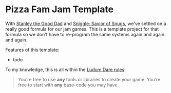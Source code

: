 # Pizza Fam Jam Template
With [Stanley the Good Dad](https://jimmycushnie.itch.io/stanley-the-good-dad) and [Sniggle: Savior of Snugs](https://jimmycushnie.itch.io/sniggle), we've settled on a really good formula for our jam games. This is a template project for that formula so we don't have to re-program the same systems again and again and again.

Features of this template:

* todo

To my knowledge, this is all within the [Ludum Dare rules](https://ldjam.com/events/ludum-dare/rules):

> You’re free to use **any** tools or libraries to create your game. You’re free to start with **any** base-code you may have.
